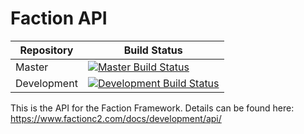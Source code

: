 # Faction API
|Repository|Build Status|
|----------|------------|
|Master | [![Master Build Status](https://dev.azure.com/FactionC2/Faction/_apis/build/status/FactionC2.API?branchName=master)](https://dev.azure.com/FactionC2/Faction/_build/latest?definitionId=3&branchName=master) |
|Development |[![Development Build Status](https://dev.azure.com/FactionC2/Faction/_apis/build/status/FactionC2.API?branchName=development)](https://dev.azure.com/FactionC2/Faction/_build/latest?definitionId=3&branchName=development) |

This is the API for the Faction Framework. Details can be found here: https://www.factionc2.com/docs/development/api/

